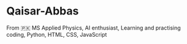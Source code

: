 # Qaisar-Abbas
From 🇵🇰
MS Applied Physics,
AI enthusiast,
Learning and practising coding,
Python, HTML, CSS, JavaScript
